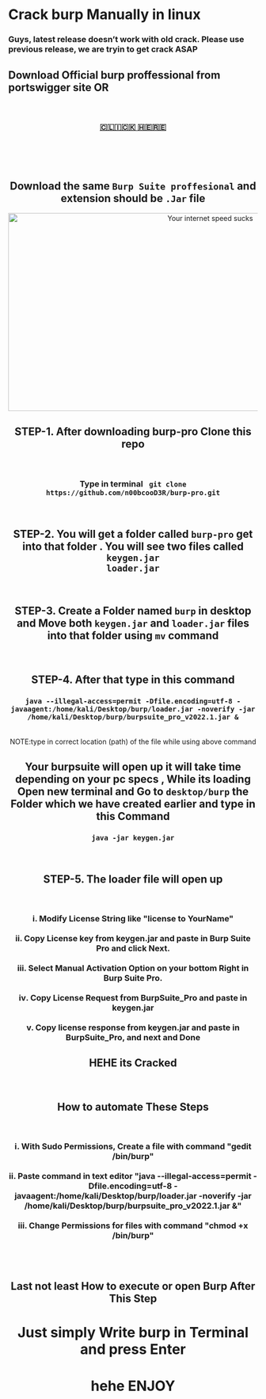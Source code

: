 # Crack burp Manually in linux<h3>Guys, latest release doesn’t work with old crack. Please use previous release, we are tryin to get crack ASAP</h4>

<h2>Download Official burp proffessional from portswigger site OR </h2>
<br>
<center>
  <h3><a href="https://portswigger.net/burp/releases">🇨​🇱​🇮​🇨​🇰​ 🇭​🇪​🇷​🇪​</a>
  </h3>
  <br><br><br>
  <h2>Download the same <code>Burp Suite proffesional</code> and extension should be <code>.Jar</code> file</h2>
  <img width="800" height="400" alt="Your internet speed sucks" src="-attributes/hehehe.gif"></img>
  <br>
  <h2>STEP-1. After downloading burp-pro Clone this repo</h2>
  <br>
  <h3>Type in terminal <code> git clone https://github.com/n00bcooD3R/burp-pro.git</code></h3>
  <br>
  <h2>STEP-2. You will get a folder called <code>burp-pro</code> get into that folder . You will see two files called
<br>
  <code>keygen.jar</code>
<br>
  <code>loader.jar</code>
</h2>
<br>
<h2>STEP-3. Create a Folder named <code>burp</code> in desktop and Move both <code>keygen.jar</code> and <code>loader.jar</code> files into that folder using <code>mv</code> command</h2>
<br>
<h2>STEP-4. After that type in this command
  <h3><code>java --illegal-access=permit -Dfile.encoding=utf-8 -javaagent:/home/kali/Desktop/burp/loader.jar -noverify -jar /home/kali/Desktop/burp/burpsuite_pro_v2022.1.jar &</code>
  </h3>
  <br>NOTE:type in correct location (path) of the file while using above command</h2>
  <br>
  <h2> Your burpsuite will open up it will take time depending on your pc specs , While its loading Open new terminal and Go to <code>desktop/burp</code> the Folder which we have created earlier and type in this Command
  <br>
  <h3><code>java -jar keygen.jar</code></h3>
  <br>
  <h2>STEP-5. The loader file will open up</h2><br><h3>
  ⅰ. Modify License String like "license to YourName"<br><br>
	ⅱ. Copy License key from keygen.jar and paste in Burp Suite Pro and click Next.<br><br>
	ⅲ. Select Manual Activation Option on your bottom Right in Burp Suite Pro.<br><br>
	ⅳ. Copy License Request from BurpSuite_Pro and paste in keygen.jar<br><br>
	ⅴ. Copy license response from keygen.jar and paste in BurpSuite_Pro, and next and Done<br>
    </h3><h2>HEHE its Cracked 
  </h2>
  <br>
  <h2>How to automate These Steps</h2><br>
  <h3>
    ⅰ. With Sudo Permissions, Create a file with command "gedit /bin/burp"<br><br>
	ⅱ. Paste command in text editor "java --illegal-access=permit -Dfile.encoding=utf-8 -javaagent:/home/kali/Desktop/burp/loader.jar -noverify -jar /home/kali/Desktop/burp/burpsuite_pro_v2022.1.jar &"<br><br>
	ⅲ. Change Permissions for files with command "chmod +x /bin/burp"
  </h3><br><br>
  <h2>Last not least How to execute or open Burp After This Step</h2>
  <h1>Just simply Write burp in Terminal and press Enter<h1>
    <h1> hehe ENJOY</h1>
    
    
